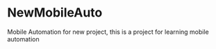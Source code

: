 # NewMobileAuto
Mobile Automation for new project, this is a project for learning mobile automation
